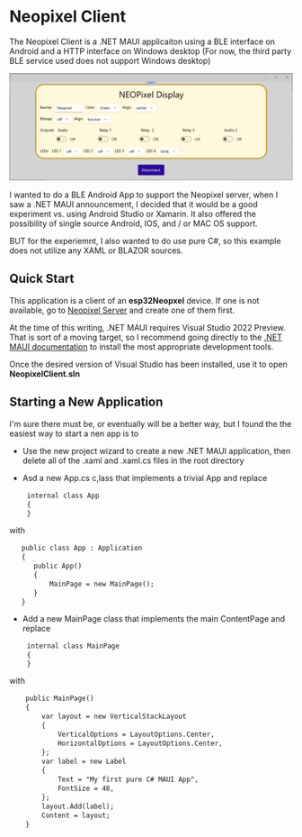 # Neopixel Client

The Neopixel Client is a .NET MAUI applicaiton using a BLE interface on Android and a HTTP 
interface on Windows desktop (For now, the third party BLE service used does not support Windows desktop)

<img src="/assets/NET-MAUI.png">

I wanted to do a BLE Android App to support the Neopixel server, when I saw a .NET MAUI announcement, I decided 
that it would be a good experiment vs. using Android Studio or Xamarin. It also offered the possibility of single source 
Android, IOS, and / or MAC OS support.

BUT for the experiemnt, I also wanted to do use pure C#, so this example does not utilize any XAML or BLAZOR sources.

## Quick Start
This application is a client of an **esp32Neopxel** device. If one is not available, go to [Neopixel Server](/NeopixelServer) and create one of them first.

At the time of this writing, .NET MAUI requires Visual Studio 2022 Preview. That is sort of a moving target, so I recommend going directly to the [.NET MAUI documentation](https://docs.microsoft.com/en-us/dotnet/maui) to install the most appropriate development tools.

Once the desired version of Visual Studio has been installed, use it to open **NeopixelClient.sln**

## Starting a New Application
I'm sure there must be, or eventually will be a better way, but I found the the easiest way to start a nen app is to

* Use the 
new project wizard to create a new .NET MAUI application, then delete all of the .xaml and .xaml.cs files in the root directory

* Asd a new App.cs c,lass that implements a trivial App and replace

       internal class App
       {
       }

with

       public class App : Application
       {
          public App()
          {
              MainPage = new MainPage();
          }
       }

* Add a new MainPage class that implements the main ContentPage and replace

       internal class MainPage
       {
       }

with

        public MainPage()
        {
            var layout = new VerticalStackLayout
            {
                VerticalOptions = LayoutOptions.Center,
                HorizontalOptions = LayoutOptions.Center,
            };
            var label = new Label
            {
                Text = "My first pure C# MAUI App",
                FontSize = 48,
            };
            layout.Add(label); 
            Content = layout;
        }
